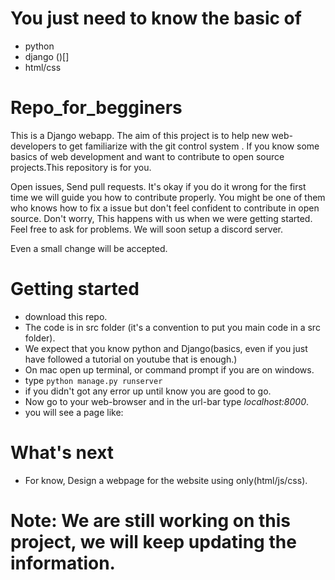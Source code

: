 # You just need to know the basic of
* python 
* django ()[]
* html/css 



# Repo_for_begginers
This is a Django webapp. The aim of this project is to help new web-developers to get familiarize with the git control system .
If you know some basics of web development and want to contribute to open source projects.This repository is for you.

Open issues, Send pull requests. It's okay if you do it wrong for the first time we will guide you how to contribute properly.
You might be one of them who knows how to fix a issue but don't feel confident to contribute in open source. Don't worry, This 
happens with us when we were getting started. Feel free to ask for problems. We will soon setup a discord server.

Even a small change will be accepted.

# Getting started
* download this repo.
* The code is in src folder (it's a convention to put you main code in a src folder).
* We expect that you know python and Django(basics, even if you just have followed a tutorial on youtube that is enough.)
* On mac open up terminal, or command prompt if you are on windows.
* type `python manage.py runserver`
* if you didn't got any error up until know you are good to go.
* Now go to your web-browser and in the url-bar type *localhost:8000*.
* you will see a page like:
 



# What's next
* For know, Design a webpage for the website using only(html/js/css).


# Note: We are still working on this project, we will keep updating the information.

